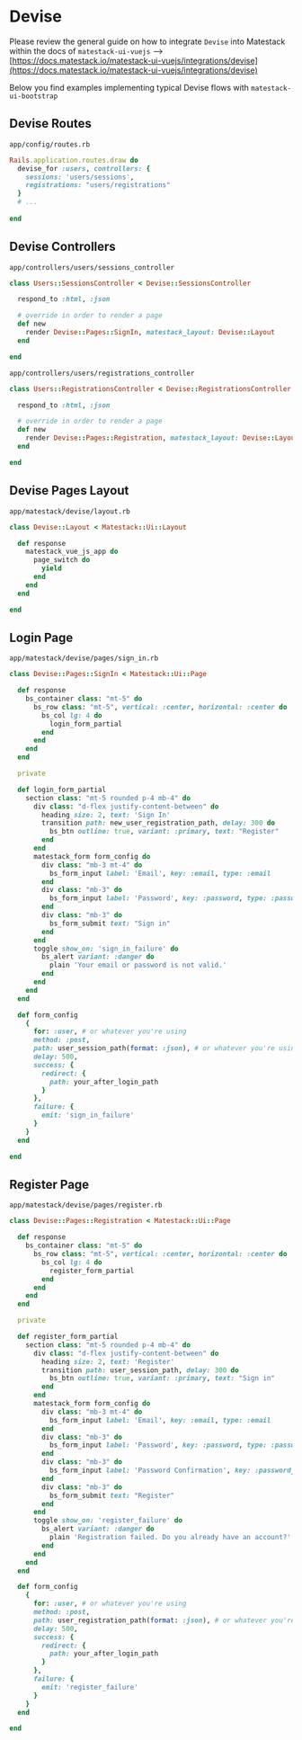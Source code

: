 # Devise

Please review the general guide on how to integrate `Devise` into Matestack within the docs of `matestack-ui-vuejs` --> [https://docs.matestack.io/matestack-ui-vuejs/integrations/devise](https://docs.matestack.io/matestack-ui-vuejs/integrations/devise)

Below you find examples implementing typical Devise flows with `matestack-ui-bootstrap`

## Devise Routes

`app/config/routes.rb`

```ruby
Rails.application.routes.draw do
  devise_for :users, controllers: {
    sessions: 'users/sessions',
    registrations: "users/registrations"
  }
  # ...
  
end
```

## Devise Controllers

`app/controllers/users/sessions_controller`

```ruby
class Users::SessionsController < Devise::SessionsController

  respond_to :html, :json

  # override in order to render a page
  def new
    render Devise::Pages::SignIn, matestack_layout: Devise::Layout
  end

end
```

`app/controllers/users/registrations_controller`

```ruby
class Users::RegistrationsController < Devise::RegistrationsController

  respond_to :html, :json

  # override in order to render a page
  def new
    render Devise::Pages::Registration, matestack_layout: Devise::Layout
  end

end

```

## Devise Pages Layout

`app/matestack/devise/layout.rb`

```ruby
class Devise::Layout < Matestack::Ui::Layout

  def response
    matestack_vue_js_app do
      page_switch do
        yield
      end
    end
  end

end

```

## Login Page

`app/matestack/devise/pages/sign_in.rb`

```ruby
class Devise::Pages::SignIn < Matestack::Ui::Page

  def response
    bs_container class: "mt-5" do
      bs_row class: "mt-5", vertical: :center, horizontal: :center do
        bs_col lg: 4 do
          login_form_partial
        end
      end
    end
  end

  private

  def login_form_partial
    section class: "mt-5 rounded p-4 mb-4" do
      div class: "d-flex justify-content-between" do
        heading size: 2, text: 'Sign In'
        transition path: new_user_registration_path, delay: 300 do
          bs_btn outline: true, variant: :primary, text: "Register"
        end
      end
      matestack_form form_config do
        div class: "mb-3 mt-4" do
          bs_form_input label: 'Email', key: :email, type: :email
        end
        div class: "mb-3" do
          bs_form_input label: 'Password', key: :password, type: :password
        end
        div class: "mb-3" do
          bs_form_submit text: "Sign in"
        end
      end
      toggle show_on: 'sign_in_failure' do
        bs_alert variant: :danger do
          plain 'Your email or password is not valid.'
        end
      end
    end
  end

  def form_config
    {
      for: :user, # or whatever you're using
      method: :post,
      path: user_session_path(format: :json), # or whatever you're using
      delay: 500,
      success: {
        redirect: {
          path: your_after_login_path
        }
      },
      failure: {
        emit: 'sign_in_failure'
      }
    }
  end

end
```

## Register Page

`app/matestack/devise/pages/register.rb`

```ruby
class Devise::Pages::Registration < Matestack::Ui::Page

  def response
    bs_container class: "mt-5" do
      bs_row class: "mt-5", vertical: :center, horizontal: :center do
        bs_col lg: 4 do
          register_form_partial
        end
      end
    end
  end

  private

  def register_form_partial
    section class: "mt-5 rounded p-4 mb-4" do
      div class: "d-flex justify-content-between" do
        heading size: 2, text: 'Register'
        transition path: user_session_path, delay: 300 do
          bs_btn outline: true, variant: :primary, text: "Sign in"
        end
      end
      matestack_form form_config do
        div class: "mb-3 mt-4" do
          bs_form_input label: 'Email', key: :email, type: :email
        end
        div class: "mb-3" do
          bs_form_input label: 'Password', key: :password, type: :password
        end
        div class: "mb-3" do
          bs_form_input label: 'Password Confirmation', key: :password_confirmation, type: :password
        end
        div class: "mb-3" do
          bs_form_submit text: "Register"
        end
      end
      toggle show_on: 'register_failure' do
        bs_alert variant: :danger do
          plain 'Registration failed. Do you already have an account?'
        end
      end
    end
  end

  def form_config
    {
      for: :user, # or whatever you're using
      method: :post,
      path: user_registration_path(format: :json), # or whatever you're using
      delay: 500,
      success: {
        redirect: {
          path: your_after_login_path
        }
      },
      failure: {
        emit: 'register_failure'
      }
    }
  end

end

```
